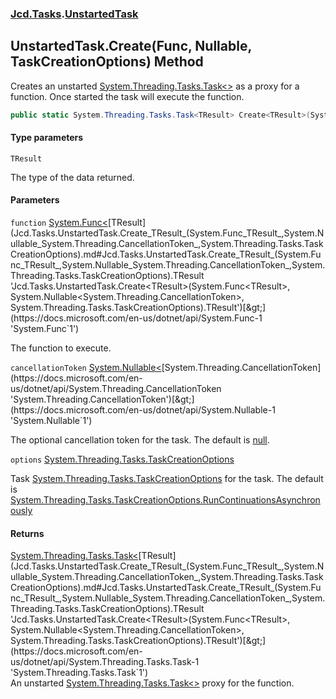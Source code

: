 ### [Jcd.Tasks](Jcd.Tasks.md 'Jcd.Tasks').[UnstartedTask](Jcd.Tasks.UnstartedTask.md 'Jcd.Tasks.UnstartedTask')

## UnstartedTask.Create<TResult>(Func<TResult>, Nullable<CancellationToken>, TaskCreationOptions) Method

Creates an unstarted [System.Threading.Tasks.Task&lt;&gt;](https://docs.microsoft.com/en-us/dotnet/api/System.Threading.Tasks.Task-1 'System.Threading.Tasks.Task`1') as a proxy for a function. Once started the task will execute the function.

```csharp
public static System.Threading.Tasks.Task<TResult> Create<TResult>(System.Func<TResult> function, System.Nullable<System.Threading.CancellationToken> cancellationToken=null, System.Threading.Tasks.TaskCreationOptions options=System.Threading.Tasks.TaskCreationOptions.RunContinuationsAsynchronously);
```
#### Type parameters

<a name='Jcd.Tasks.UnstartedTask.Create_TResult_(System.Func_TResult_,System.Nullable_System.Threading.CancellationToken_,System.Threading.Tasks.TaskCreationOptions).TResult'></a>

`TResult`

The type of the data returned.
#### Parameters

<a name='Jcd.Tasks.UnstartedTask.Create_TResult_(System.Func_TResult_,System.Nullable_System.Threading.CancellationToken_,System.Threading.Tasks.TaskCreationOptions).function'></a>

`function` [System.Func&lt;](https://docs.microsoft.com/en-us/dotnet/api/System.Func-1 'System.Func`1')[TResult](Jcd.Tasks.UnstartedTask.Create_TResult_(System.Func_TResult_,System.Nullable_System.Threading.CancellationToken_,System.Threading.Tasks.TaskCreationOptions).md#Jcd.Tasks.UnstartedTask.Create_TResult_(System.Func_TResult_,System.Nullable_System.Threading.CancellationToken_,System.Threading.Tasks.TaskCreationOptions).TResult 'Jcd.Tasks.UnstartedTask.Create<TResult>(System.Func<TResult>, System.Nullable<System.Threading.CancellationToken>, System.Threading.Tasks.TaskCreationOptions).TResult')[&gt;](https://docs.microsoft.com/en-us/dotnet/api/System.Func-1 'System.Func`1')

The function to execute.

<a name='Jcd.Tasks.UnstartedTask.Create_TResult_(System.Func_TResult_,System.Nullable_System.Threading.CancellationToken_,System.Threading.Tasks.TaskCreationOptions).cancellationToken'></a>

`cancellationToken` [System.Nullable&lt;](https://docs.microsoft.com/en-us/dotnet/api/System.Nullable-1 'System.Nullable`1')[System.Threading.CancellationToken](https://docs.microsoft.com/en-us/dotnet/api/System.Threading.CancellationToken 'System.Threading.CancellationToken')[&gt;](https://docs.microsoft.com/en-us/dotnet/api/System.Nullable-1 'System.Nullable`1')

The optional cancellation token for the task. The default is [null](https://docs.microsoft.com/en-us/dotnet/csharp/language-reference/keywords/null 'https://docs.microsoft.com/en-us/dotnet/csharp/language-reference/keywords/null').

<a name='Jcd.Tasks.UnstartedTask.Create_TResult_(System.Func_TResult_,System.Nullable_System.Threading.CancellationToken_,System.Threading.Tasks.TaskCreationOptions).options'></a>

`options` [System.Threading.Tasks.TaskCreationOptions](https://docs.microsoft.com/en-us/dotnet/api/System.Threading.Tasks.TaskCreationOptions 'System.Threading.Tasks.TaskCreationOptions')

Task [System.Threading.Tasks.TaskCreationOptions](https://docs.microsoft.com/en-us/dotnet/api/System.Threading.Tasks.TaskCreationOptions 'System.Threading.Tasks.TaskCreationOptions') for the task. The default is [System.Threading.Tasks.TaskCreationOptions.RunContinuationsAsynchronously](https://docs.microsoft.com/en-us/dotnet/api/System.Threading.Tasks.TaskCreationOptions.RunContinuationsAsynchronously 'System.Threading.Tasks.TaskCreationOptions.RunContinuationsAsynchronously')

#### Returns
[System.Threading.Tasks.Task&lt;](https://docs.microsoft.com/en-us/dotnet/api/System.Threading.Tasks.Task-1 'System.Threading.Tasks.Task`1')[TResult](Jcd.Tasks.UnstartedTask.Create_TResult_(System.Func_TResult_,System.Nullable_System.Threading.CancellationToken_,System.Threading.Tasks.TaskCreationOptions).md#Jcd.Tasks.UnstartedTask.Create_TResult_(System.Func_TResult_,System.Nullable_System.Threading.CancellationToken_,System.Threading.Tasks.TaskCreationOptions).TResult 'Jcd.Tasks.UnstartedTask.Create<TResult>(System.Func<TResult>, System.Nullable<System.Threading.CancellationToken>, System.Threading.Tasks.TaskCreationOptions).TResult')[&gt;](https://docs.microsoft.com/en-us/dotnet/api/System.Threading.Tasks.Task-1 'System.Threading.Tasks.Task`1')  
An unstarted [System.Threading.Tasks.Task&lt;&gt;](https://docs.microsoft.com/en-us/dotnet/api/System.Threading.Tasks.Task-1 'System.Threading.Tasks.Task`1') proxy for the function.